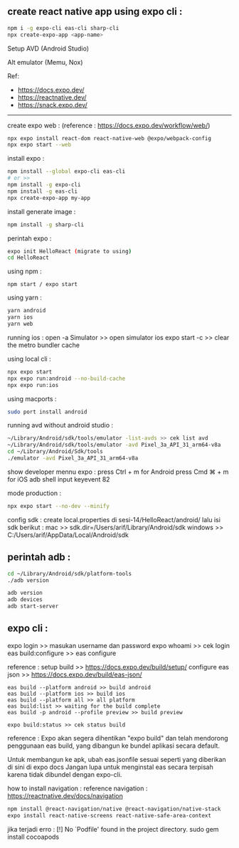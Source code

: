 ## create react native app using expo cli :
```bash 
npm i -g expo-cli eas-cli sharp-cli
npx create-expo-app <app-name>
```
Setup AVD (Android Studio)

Alt emulator (Memu, Nox)

Ref: 
- https://docs.expo.dev/
- https://reactnative.dev/
- https://snack.expo.dev/

---------------------------------------



create expo web : (reference : https://docs.expo.dev/workflow/web/)

```bash
npx expo install react-dom react-native-web @expo/webpack-config
npx expo start --web
```

install expo :
```bash
npm install --global expo-cli eas-cli 
# or >>
npm install -g expo-cli
npm install -g eas-cli
npx create-expo-app my-app
```

install generate image :
```bash 
npm install -g sharp-cli
```

perintah expo :
```bash 
expo init HelloReact (migrate to using)
cd HelloReact
```

using npm :
```
npm start / expo start
```

using yarn :
```bash
yarn android
yarn ios
yarn web
```

running ios :
open -a Simulator >> open simulator ios
expo start -c  >> clear the metro bundler cache

using local cli :
```bash 
npx expo start
npx expo run:android --no-build-cache
npx expo run:ios
```

using macports : 
```bash
sudo port install android
```

running avd without android studio :
```bash
~/Library/Android/sdk/tools/emulator -list-avds >> cek list avd
~/Library/Android/sdk/tools/emulator -avd Pixel_3a_API_31_arm64-v8a
cd ~/Library/Android/Sdk/tools
./emulator -avd Pixel_3a_API_31_arm64-v8a
```

show developer mennu expo :
press Ctrl + m for Android
press Cmd ⌘ + m for iOS
adb shell input keyevent 82

mode production :
```bash
npx expo start --no-dev --minify
```

config sdk :
create local.properties di sesi-14/HelloReact/android/
lalu isi sdk berikut : 
mac >> sdk.dir=/Users/arif/Library/Android/sdk
windows >> C:/Users/arif/AppData/Local/Android/sdk

perintah adb :
---
```bash
cd ~/Library/Android/sdk/platform-tools
./adb version
```

```bash
adb version
adb devices
adb start-server
```
expo cli :
---
expo login >> masukan username dan password
expo whoami >> cek login
eas build:configure >> eas configure

reference : 
setup build >> https://docs.expo.dev/build/setup/
configure eas json >> https://docs.expo.dev/build/eas-json/
```
eas build --platform android >> build android
eas build --platform ios >> build ios
eas build --platform all >> all platform
eas build:list >> waiting for the build complete
eas build -p android --profile preview >> build preview

expo build:status >> cek status build
```

reference : 
Expo akan segera dihentikan "expo build" dan telah mendorong penggunaan eas build,
yang dibangun ke bundel aplikasi secara default. 

Untuk membangun ke apk, ubah eas.jsonfile sesuai seperti 
yang diberikan di sini di expo docs
Jangan lupa untuk menginstal eas secara terpisah 
karena tidak dibundel dengan expo-cli.


how to install navigation : 
reference navigation : https://reactnative.dev/docs/navigation
```bash
npm install @react-navigation/native @react-navigation/native-stack
expo install react-native-screens react-native-safe-area-context
```

jika terjadi erro : [!] No `Podfile' found in the project directory.
sudo gem install cocoapods